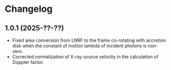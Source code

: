 # Changelog
## 1.0.1 (2025-??-??)
- Fixed area conversion from LNRF to the frame co-rotating with accretion disk when the constant of motion lambda of incident photons is non-zero.
- Corrected normalization of X-ray source velocity in the calculation of Doppler factor.

